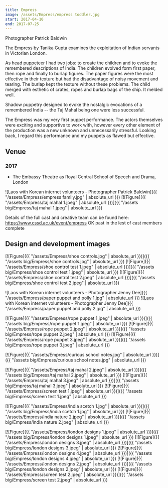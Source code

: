 ```yaml
---
title: Empress
image: /assets/Empress/empress toddler.jpg
start: 2017-04-10
end: 2017-07-25
---
```


Photographer Patrick Baldwin

The Empress by Tanika Gupta examines the exploitation of Indian servants in Victorian London.

As head puppeteer I had two jobs: to create the children and to evoke the remembered descriptions of India. The children evolved form first paper, then rope and finally to burlap figures. The paper figures were the most effective in their texture but had the disadvantage of noisy movement and tearing. The burlap kept the texture without these problems. The child merged with esthetic of crates, ropes and burlap bags of the ship. It melded well.

Shadow puppetry designed to evoke the nostalgic evocations of a remembered India -- the Taj Mahal being one were less successful.

The Empress was my very first puppet performance. The actors themselves were exciting and supportive to work with, however every other element of the production was a new unknown and unnecessarily stressful. Looking back, I regard this performance and my puppets as flawed but effective.

## Venue

### 2017

- The Embassy Theatre as Royal Central School of Speech and Drama, London

![Laos with Korean internet volunteers - Photographer Patrick Baldwin]({{ "/assets/Empress/empress family.jpg" | absolute_url }})
[![Figure]({{ "/assets/Empress/taj mahal 1.jpeg" | absolute_url }})]({{ "/assets big/Empress/taj mahal 1.jpeg" | absolute_url }})

Details of the full cast and creative team can be found here: https://www.cssd.ac.uk/event/empress
OK
past in the lest of cast members complete

## Design and development images

[![Figure]({{ "/assets/Empress/shoe controls.jpg" | absolute_url }})]({{ "/assets big/Empress/shoe controls.jpg" | absolute_url }})
[![Figure]({{ "/assets/Empress/shoe control test 1.jpeg" | absolute_url }})]({{ "/assets big/Empress/shoe control test 1.jpeg" | absolute_url }})
[![Figure]({{ "/assets/Empress/shoe control test 2.jpeg" | absolute_url }})]({{ "/assets big/Empress/shoe control test 2.jpeg" | absolute_url }})

![Laos with Korean internet volunteers - Photographer Jenny Dee]({{ "/assets/Empress/paper puppet and polly 1.jpg" | absolute_url }})
![Laos with Korean internet volunteers - Photographer Jenny Dee]({{ "/assets/Empress/paper puppet and polly 2.jpg" | absolute_url }})

[![Figure]({{ "/assets/Empress/rope puppet 1.jpeg" | absolute_url }})]({{ "/assets big/Empress/rope puppet 1.jpeg" | absolute_url }})
[![Figure]({{ "/assets/Empress/rope puppet 2.jpeg" | absolute_url }})]({{ "/assets big/Empress/rope puppet 2.jpeg" | absolute_url }})
[![Figure]({{ "/assets/Empress/rope puppet 3.jpeg" | absolute_url }})]({{ "/assets big/Empress/rope puppet 3.jpeg" | absolute_url }})

[![Figure]({{ "/assets/Empress/curious school notes.jpg" | absolute_url }})]({{ "/assets big/Empress/curious school notes.jpg" | absolute_url }})

[![Figure]({{ "/assets/Empress/taj mahal 2.jpeg" | absolute_url }})]({{ "/assets big/Empress/taj mahal 2.jpeg" | absolute_url }})
[![Figure]({{ "/assets/Empress/taj mahal 3.jpeg" | absolute_url }})]({{ "/assets big/Empress/taj mahal 3.jpeg" | absolute_url }})
[![Figure]({{ "/assets/Empress/screen test 1.jpeg" | absolute_url }})]({{ "/assets big/Empress/screen test 1.jpeg" | absolute_url }})

[![Figure]({{ "/assets/Empress/india scetch 1.jpg" | absolute_url }})]({{ "/assets big/Empress/india scetch 1.jpg" | absolute_url }})
[![Figure]({{ "/assets/Empress/india nature 2.jpeg" | absolute_url }})]({{ "/assets big/Empress/india nature 2.jpeg" | absolute_url }})

[![Figure]({{ "/assets/Empress/london designs 1.jpeg" | absolute_url }})]({{ "/assets big/Empress/london designs 1.jpeg" | absolute_url }})
[![Figure]({{ "/assets/Empress/london designs 3.jpeg" | absolute_url }})]({{ "/assets big/Empress/london designs 3.jpeg" | absolute_url }})
[![Figure]({{ "/assets/Empress/london designs 4.jpeg" | absolute_url }})]({{ "/assets big/Empress/london designs 4.jpeg" | absolute_url }})
[![Figure]({{ "/assets/Empress/london designs 2.jpeg" | absolute_url }})]({{ "/assets big/Empress/london designs 2.jpeg" | absolute_url }})
[![Figure]({{ "/assets/Empress/screen test 2.jpeg" | absolute_url }})]({{ "/assets big/Empress/screen test 2.jpeg" | absolute_url }})
